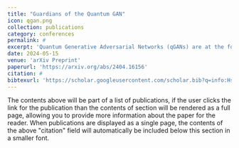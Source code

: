 ```yaml
---
title: "Guardians of the Quantum GAN"
icon: qgan.png
collection: publications
category: conferences
permalink: #
excerpt: 'Quantum Generative Adversarial Networks (qGANs) are at the forefront of image-generating quantum machine learning models. To accommodate the growing demand for Noisy Intermediate-Scale Quantum (NISQ) devices to train and infer quantum machine learning models, the number of third-party vendors offering quantum hardware as a service is expected to rise. This expansion introduces the risk of untrusted vendors potentially stealing proprietary information from the quantum machine learning models. To address this concern we propose a novel watermarking technique that exploits the noise signature embedded during the training phase of qGANs as a non-invasive watermark. The watermark is identifiable in the images generated by the qGAN allowing us to trace the specific quantum hardware used during training hence providing strong proof of ownership. To further enhance the security robustness, we propose the training of qGANs on a sequence of multiple quantum hardware, embedding a complex watermark comprising the noise signatures of all the training hardware that is difficult for adversaries to replicate.'
date: 2024-05-15
venue: 'arXiv Preprint'
paperurl: 'https://arxiv.org/abs/2404.16156'
citation: #
bibtexurl: 'https://scholar.googleusercontent.com/scholar.bib?q=info:Hsb0tOwQ340J:scholar.google.com/&output=citation&scisdr=CgJN25qjEIuy7q_cibw:AAZF9b8AAAAAaBjakbw8C221K3s3Ufxdhr0FhTA&scisig=AAZF9b8AAAAAaBjakUVHHq4q8V_FsWtre0QqsUc&scisf=4&ct=citation&cd=-1&hl=en'
---
```


The contents above will be part of a list of publications, if the user clicks the link for the publication than the contents of section will be rendered as a full page, allowing you to provide more information about the paper for the reader. When publications are displayed as a single page, the contents of the above "citation" field will automatically be included below this section in a smaller font.
